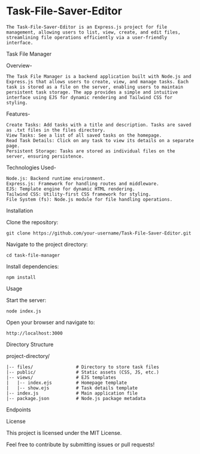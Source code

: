 # Task-File-Saver-Editor
    The Task-File-Saver-Editor is an Express.js project for file management, allowing users to list, view, create, and edit files, streamlining file operations efficiently via a user-friendly interface.


Task File Manager

Overview-

    The Task File Manager is a backend application built with Node.js and Express.js that allows users to create, view, and manage tasks. Each task is stored as a file on the server, enabling users to maintain       persistent task storage. The app provides a simple and intuitive interface using EJS for dynamic rendering and Tailwind CSS for styling.

Features-

    Create Tasks: Add tasks with a title and description. Tasks are saved as .txt files in the files directory.
    View Tasks: See a list of all saved tasks on the homepage.
    Read Task Details: Click on any task to view its details on a separate page.
    Persistent Storage: Tasks are stored as individual files on the server, ensuring persistence.

Technologies Used-

    Node.js: Backend runtime environment.
    Express.js: Framework for handling routes and middleware.
    EJS: Template engine for dynamic HTML rendering.
    Tailwind CSS: Utility-first CSS framework for styling.
    File System (fs): Node.js module for file handling operations.

Installation

Clone the repository:

    git clone https://github.com/your-username/Task-File-Saver-Editor.git
Navigate to the project directory:
    
    cd task-file-manager

Install dependencies:

    npm install

Usage

Start the server:

    node index.js
Open your browser and navigate to:
    
    http://localhost:3000
    
Directory Structure

project-directory/

    |-- files/                # Directory to store task files
    |-- public/               # Static assets (CSS, JS, etc.)
    |-- views/                # EJS templates
    |   |-- index.ejs         # Homepage template
    |   |-- show.ejs          # Task details template
    |-- index.js              # Main application file
    |-- package.json          # Node.js package metadata

Endpoints

License

This project is licensed under the MIT License.

Feel free to contribute by submitting issues or pull requests!
